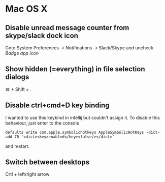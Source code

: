 # Mac OS X

## Disable unread message counter from skype/slack dock icon

Goto System Preferences -> Notifications -> Slack/Skype and uncheck *Badge app icon*

## Show hidden (=everything) in file selection dialogs

&#8984; + Shift + .

## Disable ctrl+cmd+D key binding

I wanted to use this keybind in intellij but couldn't assign it. To disable this behaviour, just enter to the console

```
defaults write com.apple.symbolichotkeys AppleSymbolicHotKeys -dict-add 70 '<dict><key>enabled</key><false/></dict>'
```

and restart.

## Switch between desktops

Crtl + left/right arrow

